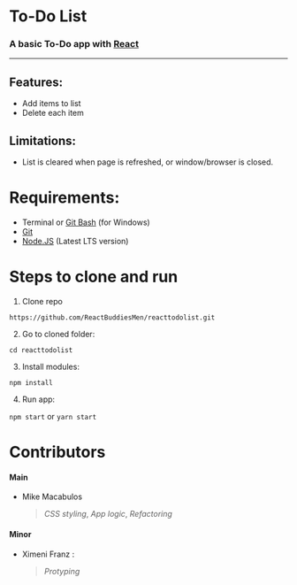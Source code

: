 # To-Do List
### A basic To-Do app with [React](https://reactjs.org/)

---

## Features:
* Add items to list
* Delete each item

## Limitations:
* List is cleared when page is refreshed, or window/browser is closed.

# Requirements:
* Terminal or [Git Bash](https://git-scm.com/download/win) (for Windows)
* [Git](https://git-scm.com/downloads)
* [Node.JS](https://nodejs.org/en/download/) (Latest LTS version)

# Steps to clone and run

1. Clone repo

`https://github.com/ReactBuddiesMen/reacttodolist.git`

2. Go to cloned folder: 

`cd reacttodolist`

3. Install modules:

`npm install`

4. Run app:

`npm start` or `yarn start`

# Contributors
#### Main
* Mike Macabulos 
  > *CSS styling*, *App logic*, *Refactoring*

#### Minor
* Ximeni Franz : 
  > *Protyping*